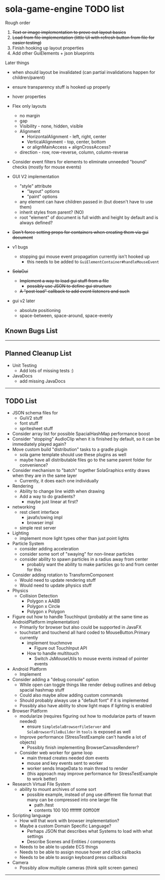 # sola-game-engine TODO list

Rough order
1. ~~Text or image implementation to prove out layout basics~~
2. ~~Load from file implementation (little UI with refresh button from file for easier testing)~~
3. Finish hooking up layout properties
4. Add other GuiElements + json blueprints

Later things
* when should layout be invalidated (can partial invalidations happen for children/parent)
* ensure transparency stuff is hooked up properly
* hover properties

* Flex only layouts
    * no margin
    * gap
    * Visibility - none, hidden, visible
    * Alignment
        * HorizontalAlignment - left, right, center
        * VerticalAlignment - top, center, bottom
        * or alignMainAccess + alignCrossAccess?
    * direction - row, row-reverse, column, column-reverse

* Consider event filters for elements to eliminate unneeded "bound" checks (mostly for mouse events)
* GUI V2 implementation
    * "style" attribute
        * "layout" options
        * "paint" options
    * any element can have children passed in (but doesn't have to use them)
    * inherit styles from parent? (NO)
    * root "element" of document is full width and height by default and is always defined?
* ~~Don't force setting props for containers when creating them via gui document~~
* v1 bugs
    * stopping gui mouse event propagation currently isn't hooked up
        * this needs to be added to `GuiElementContainer#handleMouseEvent`
* ~~SolaGui~~
    * ~~Implement a way to load gui stuff from a file~~
        * ~~possibly use JSON to define gui structure~~
    * ~~A "post load" callback to add event listeners and such~~
* gui v2 later
    * absolute positioning
    * space-between, space-around, space-evenly

## Known Bugs List

-----------------------------------------------------------------------------------------------------------------------

## Planned Cleanup List

* Unit Testing
    * Add lots of missing tests :)
* JavaDocs
    * add missing JavaDocs

-----------------------------------------------------------------------------------------------------------------------

## TODO List

* JSON schema files for
    * GuiV2 stuff
    * font stuff
    * spritesheet stuff
* Consider array list for possible SpacialHashMap performance boost
* Consider "stopping" AudioClip when it is finished by default, so it can be immediately played again?
* Move custom build "distribution" tasks to a gradle plugin
    * sola game template should use these plugins as well
    * maybe have all distributable files go to the same parent folder for convenience?
* Consider mechanism to "batch" together SolaGraphics entity draws when they are in the same layer
    * Currently, it does each one individually
* Rendering
    * Ability to change line width when drawing
    * Add a way to do gradients?
        * maybe just linear at first?
* networking
    * rest client interface
        * javafx/swing impl
        * browser impl
    * simple rest server
* Lighting
    * implement more light types other than just point lights
* Particle System
    * consider adding acceleration
    * consider some sort of "swaying" for non-linear particles
    * consider ability to spawn particles in a radius away from center
        * probably want the ability to make particles go to and from center for this
* Consider adding rotation to TransformComponent
    * Would need to update rendering stuff
    * Would need to update physics stuff
* Physics
    * Collision Detection
        * Polygon x AABB
        * Polygon x Circle
        * Polygon x Polygon
* Figure out how to handle TouchInput (probably at the same time as AndroidPlatform implementation)
    * Primarily for browser but also could be supported in JavaFX
    * touchstart and touchend all hard coded to MouseButton.Primary currently
        * implement touchmove
            * Figure out TouchInput API
        * How to handle multitouch
            * Switch JsMouseUtils to mouse events instead of pointer events
* Android Platform
    * Implement
* Consider adding a "debug console" option
    * While open can toggle things like render debug outlines and debug spacial hashmap stuff
    * Could also maybe allow adding custom commands
    * Should probably always use a "default font" if it is implemented
    * Possibly also have ability to show light maps if lighting is enabled
* Browser Platform
    * modularize (requires figuring out how to modularize parts of teavm needed)
        * ensure `SimpleSolaBrowserFileServer` and `SolaBrowserFileBuilder` in `tools` is exposed as well
    * Improve performance (StressTestExample can't handle a lot of objects)
        * Possibly finish implementing BrowserCanvasRenderer?
    * Consider web worker for game loop
        * main thread creates needed dom events
        * mouse and key events sent to worker
        * worker sends ImageData to main thread to render
        * (this approach may improve performance for StressTestExample to work better)
* Research Virtual File System
    * ability to mount archives of some sort
        * possible example, instead of png use different file format that many can be compressed into one larger file
            * path /test
            * contents 100 100 ffffffff 00ff00ff
* Scripting language
    * How will that work with browser implementation?
    * Maybe a custom Domain Specific Language?
        * Perhaps JSON that describes what Systems to load with what settings
        * Describe Scenes and Entities / components
    * Needs to be able to update ECS things
    * Needs to be able to assign mouse hover and click callbacks
    * Needs to be able to assign keyboard press callbacks
* Camera
    * Possibly allow multiple cameras (think split screen games)

-----------------------------------------------------------------------------------------------------------------------
